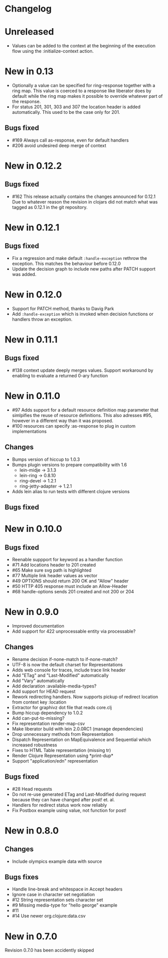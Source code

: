# Changelog

# Unreleased

* Values can be added to the context at the beginning of the execution
  flow using the :initialize-context action.

# New in 0.13

* Optionally a value can be specified for ring-response
  together with a ring map. This value is coerced to a response
  like liberator does by default while the ring map makes it
  possible to override whatever part of the response.
* For status 201, 301, 303 and 307 the location header is added
  automatically. This used to be the case only for 201.

## Bugs fixed

* #169 Always call as-response, even for default handlers
* #206 avoid undesired deep merge of context

# New in 0.12.2

## Bugs fixed

* #162 This release actually contains the changes announced for 0.12.1
  Due to whatever reason the revision in clojars did not match 
  what was tagged as 0.12.1 in the git repository.

# New in 0.12.1

## Bugs fixed

* Fix a regression and make default `:handle-exception` rethrow the
  exception. This matches the behaviour before 0.12.0
* Update the decision graph to include new paths after PATCH
  support was added.

# New in 0.12.0

* Support for PATCH method, thanks to Davig Park
* Add `:handle-exception` which is invoked when decision
  functions or handlers throw an exception.

# New in 0.11.1

## Bugs fixed

* #138 context update deeply merges values. Support workaround
  by enabling to evaluate a returned 0-ary function

# New in 0.11.0

* #97 Adds support for a default resource definition map parameter
  that simlpifies the reuse of resource definitions. This also
  adresses #95, however in a different way than it was proposed.
* #100 resources can specify :as-response to plug in custom
  implementations

## Changes

* Bumps version of hiccup to 1.0.3
* Bumps plugin versions to prepare compatibility with 1.6
  - lein-midje -> 3.1.3
  - lein-ring -> 0.8.10
  - ring-devel -> 1.2.1
  - ring-jetty-adapter -> 1.2.1
* Adds lein alias to run tests with different clojure versions

## Bugs fixed

# New in 0.10.0

## Bugs fixed

* Reenable suppport for keyword as a handler function
* #71 Add locations header to 201 created
* #65 Make sure svg path is highlighted
* #77 Multiple link header values as vector
* #49 OPTIONS should return 200 OK and "Allow" header
* #50 HTTP 405 response must include an Allow-Header
* #68 handle-options sends 201 created and not 200 or 204

# New in 0.9.0

* Improved documentation
* Add support for 422 unprocessable entity via processable?

## Changes

* Rename decision if-none-match to if-none-match?
* UTF-8 is now the default charset for Representations
* Adds web console for traces, include trace link header
* Add "ETag" and "Last-Modified" automatically
* Add "Vary" automatically
* Add declaration :available-media-types?
* Add support for HEAD request
* Rework redirecting handlers. Now supports pickup of redirect
  location from context key :location
* Extractor for graphivz dot file that reads core.clj
* Bump hiccup dependency to 1.0.2
* Add can-put-to-missing? 
* Fix representation render-map-csv
* Make liberator build with lein 2.0.0RC1 (manage dependencies)
* Drop unnecessary methods from Representation
* Dispatch Representation on MapEquivalence and Sequential which
  increased robustness
* Fixes to HTML Table representation (missing tr)
* Render Clojure Representation using \*print-dup\* 
* Support "application/edn" representation

## Bugs fixed

* #28 Head requests
* Do not re-use generated ETag and Last-Modified during request
  because they can have changed after post! et. al.
* Handlers for redirect status work now reliably
* Fix Postbox example using value, not function for post!

# New in 0.8.0

## Changes

* Include olympics example data with source

## Bugs fixes 
* Handle line-break and whitespace in Accept headers
* Ignore case in character set negotiation
* #12 String representation sets character set
* #9 Missing media-type for "hello george" example
* #11 
* #14 Use newer org.clojure:data.csv

# New in 0.7.0

Revision 0.7.0 has been accidently skipped
